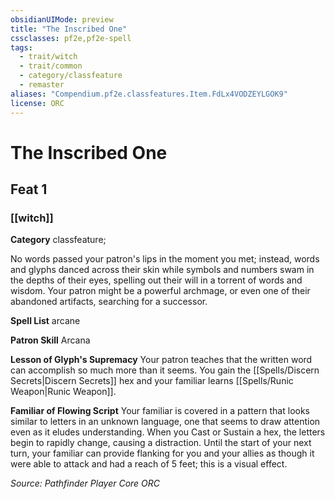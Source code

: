 ```yaml
---
obsidianUIMode: preview
title: "The Inscribed One"
cssclasses: pf2e,pf2e-spell
tags:
  - trait/witch
  - trait/common
  - category/classfeature
  - remaster
aliases: "Compendium.pf2e.classfeatures.Item.FdLx4VODZEYLGOK9"
license: ORC
---
```

# The Inscribed One
## Feat 1
### [[witch]]

**Category** classfeature; 




No words passed your patron's lips in the moment you met; instead, words and glyphs danced across their skin while symbols and numbers swam in the depths of their eyes, spelling out their will in a torrent of words and wisdom. Your patron might be a powerful archmage, or even one of their abandoned artifacts, searching for a successor.

**Spell List** arcane

**Patron Skill** Arcana

**Lesson of Glyph's Supremacy** Your patron teaches that the written word can accomplish so much more than it seems. You gain the [[Spells/Discern Secrets|Discern Secrets]] hex and your familiar learns [[Spells/Runic Weapon|Runic Weapon]].

**Familiar of Flowing Script** Your familiar is covered in a pattern that looks similar to letters in an unknown language, one that seems to draw attention even as it eludes understanding. When you Cast or Sustain a hex, the letters begin to rapidly change, causing a distraction. Until the start of your next turn, your familiar can provide flanking for you and your allies as though it were able to attack and had a reach of 5 feet; this is a visual effect.

*Source: Pathfinder Player Core*
*ORC*